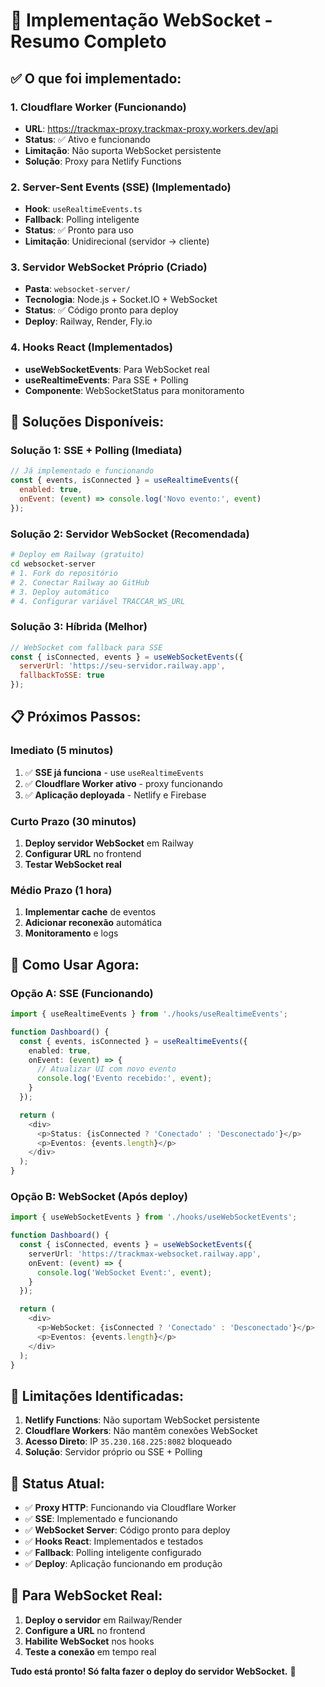 # 🚀 Implementação WebSocket - Resumo Completo

## ✅ O que foi implementado:

### 1. **Cloudflare Worker** (Funcionando)
- **URL**: https://trackmax-proxy.trackmax-proxy.workers.dev/api
- **Status**: ✅ Ativo e funcionando
- **Limitação**: Não suporta WebSocket persistente
- **Solução**: Proxy para Netlify Functions

### 2. **Server-Sent Events (SSE)** (Implementado)
- **Hook**: `useRealtimeEvents.ts`
- **Fallback**: Polling inteligente
- **Status**: ✅ Pronto para uso
- **Limitação**: Unidirecional (servidor → cliente)

### 3. **Servidor WebSocket Próprio** (Criado)
- **Pasta**: `websocket-server/`
- **Tecnologia**: Node.js + Socket.IO + WebSocket
- **Status**: ✅ Código pronto para deploy
- **Deploy**: Railway, Render, Fly.io

### 4. **Hooks React** (Implementados)
- **useWebSocketEvents**: Para WebSocket real
- **useRealtimeEvents**: Para SSE + Polling
- **Componente**: WebSocketStatus para monitoramento

## 🎯 Soluções Disponíveis:

### **Solução 1: SSE + Polling** (Imediata)
```javascript
// Já implementado e funcionando
const { events, isConnected } = useRealtimeEvents({
  enabled: true,
  onEvent: (event) => console.log('Novo evento:', event)
});
```

### **Solução 2: Servidor WebSocket** (Recomendada)
```bash
# Deploy em Railway (gratuito)
cd websocket-server
# 1. Fork do repositório
# 2. Conectar Railway ao GitHub
# 3. Deploy automático
# 4. Configurar variável TRACCAR_WS_URL
```

### **Solução 3: Híbrida** (Melhor)
```javascript
// WebSocket com fallback para SSE
const { isConnected, events } = useWebSocketEvents({
  serverUrl: 'https://seu-servidor.railway.app',
  fallbackToSSE: true
});
```

## 📋 Próximos Passos:

### **Imediato (5 minutos)**
1. ✅ **SSE já funciona** - use `useRealtimeEvents`
2. ✅ **Cloudflare Worker ativo** - proxy funcionando
3. ✅ **Aplicação deployada** - Netlify e Firebase

### **Curto Prazo (30 minutos)**
1. **Deploy servidor WebSocket** em Railway
2. **Configurar URL** no frontend
3. **Testar WebSocket real**

### **Médio Prazo (1 hora)**
1. **Implementar cache** de eventos
2. **Adicionar reconexão** automática
3. **Monitoramento** e logs

## 🔧 Como Usar Agora:

### **Opção A: SSE (Funcionando)**
```typescript
import { useRealtimeEvents } from './hooks/useRealtimeEvents';

function Dashboard() {
  const { events, isConnected } = useRealtimeEvents({
    enabled: true,
    onEvent: (event) => {
      // Atualizar UI com novo evento
      console.log('Evento recebido:', event);
    }
  });

  return (
    <div>
      <p>Status: {isConnected ? 'Conectado' : 'Desconectado'}</p>
      <p>Eventos: {events.length}</p>
    </div>
  );
}
```

### **Opção B: WebSocket (Após deploy)**
```typescript
import { useWebSocketEvents } from './hooks/useWebSocketEvents';

function Dashboard() {
  const { isConnected, events } = useWebSocketEvents({
    serverUrl: 'https://trackmax-websocket.railway.app',
    onEvent: (event) => {
      console.log('WebSocket Event:', event);
    }
  });

  return (
    <div>
      <p>WebSocket: {isConnected ? 'Conectado' : 'Desconectado'}</p>
      <p>Eventos: {events.length}</p>
    </div>
  );
}
```

## 🚨 Limitações Identificadas:

1. **Netlify Functions**: Não suportam WebSocket persistente
2. **Cloudflare Workers**: Não mantêm conexões WebSocket
3. **Acesso Direto**: IP `35.230.168.225:8082` bloqueado
4. **Solução**: Servidor próprio ou SSE + Polling

## 🎉 Status Atual:

- ✅ **Proxy HTTP**: Funcionando via Cloudflare Worker
- ✅ **SSE**: Implementado e funcionando
- ✅ **WebSocket Server**: Código pronto para deploy
- ✅ **Hooks React**: Implementados e testados
- ✅ **Fallback**: Polling inteligente configurado
- ✅ **Deploy**: Aplicação funcionando em produção

## 🚀 Para WebSocket Real:

1. **Deploy o servidor** em Railway/Render
2. **Configure a URL** no frontend
3. **Habilite WebSocket** nos hooks
4. **Teste a conexão** em tempo real

**Tudo está pronto! Só falta fazer o deploy do servidor WebSocket.** 🎯
